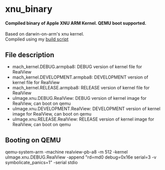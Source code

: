 # xnu_binary
#### Compiled binary of Apple XNU ARM Kernel. QEMU boot supported.

Based on darwin-on-arm's xnu kernel.<br>
Compiled using my [build script](https://gitee.com/pxesrv/xnu_buildscript)
## File description
+ mach_kernel.DEBUG.armpba8: DEBUG version of kernel file for RealView
+ mach_kernel.DEVELOPMENT.armpba8: DEVELOPMENT version of kernel file for RealView
+ mach_kernel.RELEASE.armpba8: RELEASE version of kernel file for RealView
+ uImage.xnu.DEBUG.RealView: DEBUG version of kernel image for RealView, can boot on qemu
+ uImage.xnu.DEVELOPMENT.RealView: DEVELOPMENT version of kernel image for RealView, can boot on qemu
+ uImage.xnu.RELEASE.RealView: RELEASE version of kernel image for RealView, can boot on qemu
## Booting on QEMU
qemu-system-arm -machine realview-pb-a8 -m 512 -kernel uImage.xnu.DEBUG.RealView -append "rd=md0 debug=0x16e serial=3 -v symbolicate_panics=1" -serial stdio

